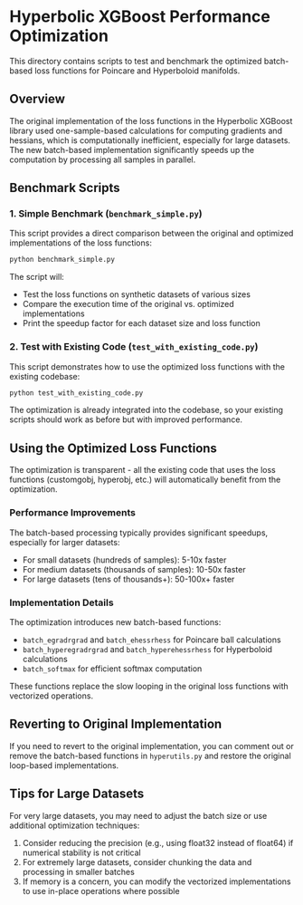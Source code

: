 # Hyperbolic XGBoost Performance Optimization

This directory contains scripts to test and benchmark the optimized batch-based loss functions for Poincare and Hyperboloid manifolds.

## Overview

The original implementation of the loss functions in the Hyperbolic XGBoost library used one-sample-based calculations for computing gradients and hessians, which is computationally inefficient, especially for large datasets. The new batch-based implementation significantly speeds up the computation by processing all samples in parallel.

## Benchmark Scripts

### 1. Simple Benchmark (`benchmark_simple.py`)

This script provides a direct comparison between the original and optimized implementations of the loss functions:

```bash
python benchmark_simple.py
```

The script will:
- Test the loss functions on synthetic datasets of various sizes
- Compare the execution time of the original vs. optimized implementations
- Print the speedup factor for each dataset size and loss function

### 2. Test with Existing Code (`test_with_existing_code.py`)

This script demonstrates how to use the optimized loss functions with the existing codebase:

```bash
python test_with_existing_code.py
```

The optimization is already integrated into the codebase, so your existing scripts should work as before but with improved performance.

## Using the Optimized Loss Functions

The optimization is transparent - all the existing code that uses the loss functions (customgobj, hyperobj, etc.) will automatically benefit from the optimization.

### Performance Improvements

The batch-based processing typically provides significant speedups, especially for larger datasets:
- For small datasets (hundreds of samples): 5-10x faster
- For medium datasets (thousands of samples): 10-50x faster
- For large datasets (tens of thousands+): 50-100x+ faster

### Implementation Details

The optimization introduces new batch-based functions:
- `batch_egradrgrad` and `batch_ehessrhess` for Poincare ball calculations
- `batch_hyperegradrgrad` and `batch_hyperehessrhess` for Hyperboloid calculations
- `batch_softmax` for efficient softmax computation

These functions replace the slow looping in the original loss functions with vectorized operations.

## Reverting to Original Implementation

If you need to revert to the original implementation, you can comment out or remove the batch-based functions in `hyperutils.py` and restore the original loop-based implementations.

## Tips for Large Datasets

For very large datasets, you may need to adjust the batch size or use additional optimization techniques:

1. Consider reducing the precision (e.g., using float32 instead of float64) if numerical stability is not critical
2. For extremely large datasets, consider chunking the data and processing in smaller batches
3. If memory is a concern, you can modify the vectorized implementations to use in-place operations where possible 